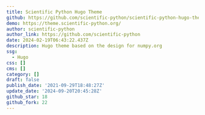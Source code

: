 ```yaml
---
title: Scientific Python Hugo Theme
github: https://github.com/scientific-python/scientific-python-hugo-theme
demo: https://theme.scientific-python.org/
author: scientific-python
author_link: https://github.com/scientific-python
date: 2024-02-19T06:43:22.437Z
description: Hugo theme based on the design for numpy.org
ssg:
  - Hugo
css: []
cms: []
category: []
draft: false
publish_date: '2021-09-29T18:48:27Z'
update_date: '2024-09-20T20:45:28Z'
github_star: 18
github_fork: 22
---
```

